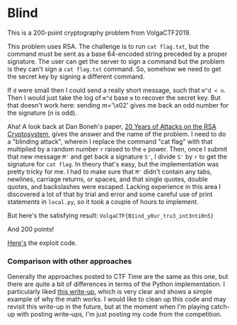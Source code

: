 # Blind

This is a 200-point cryptography problem from VolgaCTF2019.

This problem uses RSA. The challenge is to run `cat flag.txt`, but the command must be sent as a base 64-encoded string preceded by a proper signature. The user can get the server to sign a command but the problem is they can't sign a `cat flag.txt` command. So, somehow we need to get the secret key by signing a different command.

If `d` were small then I could send a really short message, such that `m^d < n`. Then I would just take the log of `m^d` base `m` to recover the secret key. But that doesn't work here: sending m='\x02' gives me back an odd number for the signature (n is odd).  

Aha! A look back at Dan Boneh's paper, [20 Years of Attacks on the RSA Cryptosystem](https://crypto.stanford.edu/~dabo/pubs/papers/RSA-survey.pdf), gives the answer and the name of the problem. I need to do a "blinding attack", wherein I replace the command "cat flag" with that multiplied by a random number `r` raised to the `e` power. Then, once I submit that new message `M'` and get back a signature `S'`, I divide `S'` by `r` to get the signature for `cat flag`. In theory that's easy, but the implementation was pretty tricky for me. I had to make sure that `M'` didn't contain any tabs, newlines, carriage returns, or spaces, and that single quotes, double quotes, and backslashes were escaped. Lacking experience in this area I discovered a lot of that by trial and error and some careful use of print statements in `local.py`, so it took a couple of hours to implement.

But here's the satisfying result:
`VolgaCTF{B1ind_y0ur_tru3_int3nti0n5}`

And 200 points!

[Here's](./exploit-blind.py) the exploit code.

### Comparison with other approaches

Generally the approaches posted to CTF Time are the same as this one, but there are quite a bit of differences in terms of the Python implementation. I particularly liked [this write-up](https://devel0pment.de/?p=1210), which is very clear and shows a simple example of why the math works. I would like to clean up this code and may revisit this write-up in the future, but at the moment when I'm playing catch-up with posting write-ups, I'm just posting my code from the competition.
